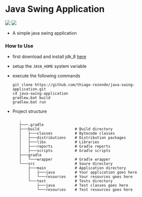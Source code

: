 # Java Swing Application
![](https://img.shields.io/badge/Java-8-red.svg) ![](https://img.shields.io/badge/Gradle-5-green.svg)
 - A simple java swing application
 ### How to Use
 - first download and install jdk_8 [here](https://www.oracle.com/technetwork/pt/java/javase/downloads/jdk8-downloads-2133151.html)
 - setup the ```JAVA_HOME``` system variable
 - execute the following commands
 
     ```
     git clone https://github.com/thiago-rezende/java-swing-application.git
     cd java-swing-application
     gradlew.bat build
     gradlew.bat run
     ``` 
 - Project structure
     ```
        .
        ├───.gradle
        ├───build                # Build directory
        │   ├───classes          # Bytecode classes
        │   ├───distributions    # Distribution packages
        │   ├───libs             # Libraries
        │   ├───reports          # Gradle reports
        │   ├───scripts          # Gradle scripts
        ├───gradle
        │   └───wrapper          # Gradle wrapper
        └───src                  # Soure directory
            ├───main             # Application directory
            │   ├───java         # Your application goes here
            │   └───resources    # Your resources goes here
            └───test             # Tests directory
                ├───java         # Test classes goes here
                └───resources    # Test resources goes here
    ```
 

